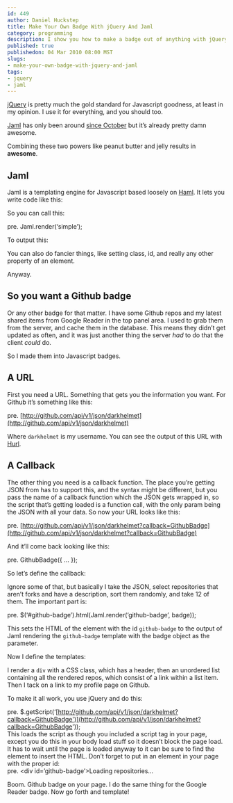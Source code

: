 ```yaml
--- 
id: 449
author: Daniel Huckstep
title: Make Your Own Badge With jQuery And Jaml
category: programming
description: I show you how to make a badge out of anything with jQuery and Jaml.
published: true
publishedon: 04 Mar 2010 08:00 MST
slugs: 
- make-your-own-badge-with-jquery-and-jaml
tags: 
- jquery
- jaml
---
```

[jQuery](http://jquery.com/) is pretty much the gold standard for
Javascript goodness, at least in my opinion. I use it for everything,
and you should too.

[Jaml](http://github.com/edspencer/jaml) has only been around [since
October](http://github.com/edspencer/jaml/commit/6a67767d08ac78f1c07487ac60587bfd033fe50c)
but it’s already pretty damn awesome.

Combining these two powers like peanut butter and jelly results in
**awesome**.

## Jaml

Jaml is a templating engine for Javascript based loosely on
[Haml](http://haml-lang.com/). It lets you write code like this:

<script type="text/javascript" src="http://gist.github.com/321408.js?file=jaml-example.js">
</script>
So you can call this:

pre. Jaml.render(‘simple’);

To output this:

<script type="text/javascript" src="http://gist.github.com/321408.js?file=jaml-output.html">
</script>
You can also do fancier things, like setting class, id, and really any
other property of an element.

Anyway.

## So you want a Github badge

Or any other badge for that matter. I have some Github repos and my
latest shared items from Google Reader in the top panel area. I used to
grab them from the server, and cache them in the database. This means
they didn’t get updated as often, and it was just another thing the
server *had* to do that the client *could* do.

So I made them into Javascript badges.

## A URL

First you need a URL. Something that gets you the information you want.
For Github it’s something like this:

pre.
[http://github.com/api/v1/json/darkhelmet](http://github.com/api/v1/json/darkhelmet)

Where `darkhelmet` is my username. You can see the output of this URL
with
[Hurl](http://hurl.it/hurls/c12f737201668e7c9c188c3a8a372aea2a65240b/832e02bc6695720f6246d72de001796f46860d6a).

## A Callback

The other thing you need is a callback function. The place you’re
getting JSON from has to support this, and the syntax might be
different, but you pass the name of a callback function which the JSON
gets wrapped in, so the script that’s getting loaded is a function call,
with the only param being the JSON with all your data. So now your URL
looks like this:

pre.
[http://github.com/api/v1/json/darkhelmet?callback=GithubBadge](http://github.com/api/v1/json/darkhelmet?callback=GithubBadge)

And it’ll come back looking like this:

pre. GithubBadge({ … });

So let’s define the callback:

<script type="text/javascript" src="http://gist.github.com/321408.js?file=GithubBadge.js">
</script>
Ignore some of that, but basically I take the JSON, select repositories
that aren’t forks and have a description, sort them randomly, and take
12 of them. The important part is:

pre. \$(‘\#github-badge’).html(Jaml.render(‘github-badge’, badge));

This sets the HTML of the element with the id `github-badge` to the
output of Jaml rendering the `github-badge` template with the badge
object as the parameter.

Now I define the templates:

<script type="text/javascript" src="http://gist.github.com/321408.js?file=GithubBadgeTemplate.js">
</script>
I render a `div` with a CSS class, which has a header, then an unordered
list containing all the rendered repos, which consist of a link within a
list item. Then I tack on a link to my profile page on Github.

To make it all work, you use jQuery and do this:

pre.
\$.getScript(‘[http://github.com/api/v1/json/darkhelmet?callback=GithubBadge')](http://github.com/api/v1/json/darkhelmet?callback=GithubBadge'));
\
This loads the script as though you included a script tag in your page,
except you do this in your body load stuff so it doesn’t block the page
load. It has to wait until the page is loaded anyway to it can be sure
to find the element to insert the HTML. Don’t forget to put in an
element in your page with the proper id:
\
pre. \<div id=’github-badge’\>Loading repositories…

</div>
Boom. Github badge on your page. I do the same thing for the Google
Reader badge. Now go forth and template!